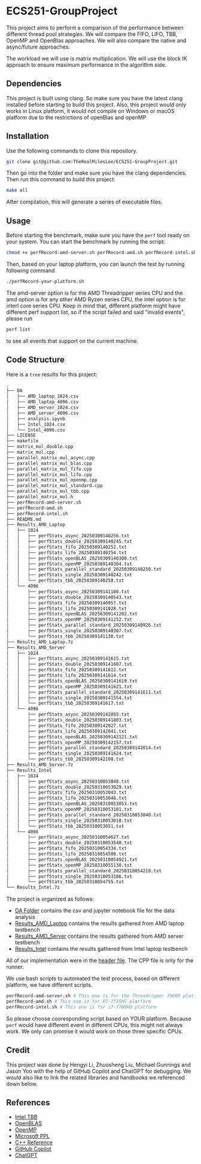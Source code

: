 # ECS251-GroupProject

This project aims to perform a comparison of the performance between different
thread pool strategies. We will compare the FIFO, LIFO, TBB, OpenMP and OpenBlas approaches. We
will also compare the native and async/future approaches.

The workload we will use is matrix multiplication. We will use
the block IK approach to ensure maximum performance in the algorithm side.

## Dependencies
This project is built using clang. So make sure you have the latest clang installed
before starting to build this project. Also, this project would only works in Linux platform, it would not compile on Windows or macOS platform due to the restrictions of openBlas and openMP

## Installation
Use the following commands to clone this repository.

```bash
git clone git@github.com:TheRealMilesLee/ECS251-GroupProject.git
```
Then go into the folder and make sure you have the clang dependencies. Then run
this command to build this project:

```bash
make all
```
After compilation, this will generate a series of executable files.

## Usage
Before starting the benchmark, make sure you have the ```perf``` tool ready on
your system. You can start the benchmark by running the script:

```bash
chmod +x perfRecord-amd-server.sh perfRecord-amd.sh perfRecord-intel.sh
```
Then, based on your laptop platform, you can launch the test by running following
command

```bash
./perfRecord-your-platform.sh
```
The amd-server option is for the AMD Threadripper series CPU and the amd option is
for any other AMD Ryzen series CPU, the intel option is for interl core series CPU.
Keep in mind that, different platform might have different perf support list, so if the
script failed and said "invalid events", please run
```bash
perf list
```
to see all events that support on the current machine.

## Code Structure
Here is a ```tree``` results for this project:
```txt
.
├── DA
│   ├── AMD_laptop_1024.csv
│   ├── AMD_laptop_4096.csv
│   ├── AMD_server_1024.csv
│   ├── AMD_server_4096.csv
│   ├── analysis.ipynb
│   ├── Intel_1024.csv
│   └── Intel_4096.csv
├── LICENSE
├── makefile
├── matrix_mul_double.cpp
├── matrix_mul.cpp
├── parallel_matrix_mul_async.cpp
├── parallel_matrix_mul_blas.cpp
├── parallel_matrix_mul_fifo.cpp
├── parallel_matrix_mul_lifo.cpp
├── parallel_matrix_mul_openmp.cpp
├── parallel_matrix_mul_standard.cpp
├── parallel_matrix_mul_tbb.cpp
├── parallel_matrix_mul.h
├── perfRecord-amd-server.sh
├── perfRecord-amd.sh
├── perfRecord-intel.sh
├── README.md
├── Results_AMD_Laptop
│   ├── 1024
│   │   ├── perfStats_async_20250309140256.txt
│   │   ├── perfStats_double_20250309140245.txt
│   │   ├── perfStats_fifo_20250309140252.txt
│   │   ├── perfStats_lifo_20250309140254.txt
│   │   ├── perfStats_openBLAS_20250309140300.txt
│   │   ├── perfStats_openMP_20250309140304.txt
│   │   ├── perfStats_parallel_standard_20250309140250.txt
│   │   ├── perfStats_single_20250309140242.txt
│   │   └── perfStats_tbb_20250309140258.txt
│   └── 4096
│       ├── perfStats_async_20250309141100.txt
│       ├── perfStats_double_20250309140543.txt
│       ├── perfStats_fifo_20250309140957.txt
│       ├── perfStats_lifo_20250309141028.txt
│       ├── perfStats_openBLAS_20250309141202.txt
│       ├── perfStats_openMP_20250309141252.txt
│       ├── perfStats_parallel_standard_20250309140926.txt
│       ├── perfStats_single_20250309140307.txt
│       └── perfStats_tbb_20250309141130.txt
├── Results_AMD_Laptop.7z
├── Results_AMD_Server
│   ├── 1024
│   │   ├── perfStats_async_20250309141615.txt
│   │   ├── perfStats_double_20250309141607.txt
│   │   ├── perfStats_fifo_20250309141612.txt
│   │   ├── perfStats_lifo_20250309141614.txt
│   │   ├── perfStats_openBLAS_20250309141619.txt
│   │   ├── perfStats_openMP_20250309141621.txt
│   │   ├── perfStats_parallel_standard_20250309141611.txt
│   │   ├── perfStats_single_20250309141554.txt
│   │   └── perfStats_tbb_20250309141617.txt
│   └── 4096
│       ├── perfStats_async_20250309142055.txt
│       ├── perfStats_double_20250309141803.txt
│       ├── perfStats_fifo_20250309142027.txt
│       ├── perfStats_lifo_20250309142041.txt
│       ├── perfStats_openBLAS_20250309142121.txt
│       ├── perfStats_openMP_20250309142157.txt
│       ├── perfStats_parallel_standard_20250309142014.txt
│       ├── perfStats_single_20250309141624.txt
│       └── perfStats_tbb_20250309142108.txt
├── Results_AMD_Server.7z
├── Results_Intel
│   ├── 1024
│   │   ├── perfStats_async_20250310053048.txt
│   │   ├── perfStats_double_20250310053029.txt
│   │   ├── perfStats_fifo_20250310053043.txt
│   │   ├── perfStats_lifo_20250310053046.txt
│   │   ├── perfStats_openBLAS_20250310053053.txt
│   │   ├── perfStats_openMP_20250310053101.txt
│   │   ├── perfStats_parallel_standard_20250310053040.txt
│   │   ├── perfStats_single_20250310053018.txt
│   │   └── perfStats_tbb_20250310053051.txt
│   └── 4096
│       ├── perfStats_async_20250310054627.txt
│       ├── perfStats_double_20250310053540.txt
│       ├── perfStats_fifo_20250310054334.txt
│       ├── perfStats_lifo_20250310054500.txt
│       ├── perfStats_openBLAS_20250310054921.txt
│       ├── perfStats_openMP_20250310055130.txt
│       ├── perfStats_parallel_standard_20250310054210.txt
│       ├── perfStats_single_20250310053106.txt
│       └── perfStats_tbb_20250310054755.txt
└── Results_Intel.7z
```
The project is organized as follows:

- [DA Folder]("DA") contains the csv and jupyter notebook file for the data analysis
- [Results_AMD_Laptop]("Results_AMD_Laptop") contains the results gathered from AMD laptop testbench
- [Results_AMD_Server]("Results_AMD_Server") contains the results gathered from AMD server testbench
- [Results_Intel]("Results_Intel") contains the results gathered from Intel laptop testbench

All of our implementation were in the [header file]("parallel_matrix_mul.h"). The CPP file is only for the runner.

We use bash scripts to automated the test process, based on different platform, we have different scripts.
```bash
perfRecord-amd-server.sh # This one is for the Threadripper 7960X platform
perfRecord-amd.sh # This one is for R7-7735HS platform
perfRecord-intel.sh # This one is for i7-7700HQ platform
```
So please choose cooresponding script based on YOUR platform. Because ```perf``` would have different event in different CPUs, this might not always work. We only can promise it would work on those three specific CPUs.
## Credit
This project was done by Hengyi Li, Zhuosheng Liu, Michael Gunnings and Jason Yoo
with the help of GitHub Copilot and ChatGPT for debugging. We would also like
to link the related libraries and handbooks we referenced down below.

## References
- [Intel TBB](https://www.intel.com/content/www/us/en/developer/tools/oneapi/onetbb.html)
- [OpenBLAS](http://www.openmathlib.org/OpenBLAS/)
- [OpenMP](https://www.openmp.org/)
- [Microsoft PPL](https://learn.microsoft.com/en-us/cpp/parallel/concrt/parallel-patterns-library-ppl?view=msvc-170)
- [C++ Reference](https://en.cppreference.com/w/)
- [GitHub Copilot](https://github.com/features/copilot)
- [ChatGPT](https://www.openai.com/research/chatgpt)



